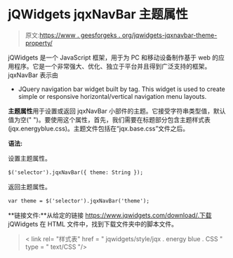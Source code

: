 # jQWidgets jqxNavBar 主题属性

> 原文:[https://www . geesforgeks . org/jqwidgets-jqxnavbar-theme-property/](https://www.geeksforgeeks.org/jqwidgets-jqxnavbar-theme-property/)

jQWidgets 是一个 JavaScript 框架，用于为 PC 和移动设备制作基于 web 的应用程序。它是一个非常强大、优化、独立于平台并且得到广泛支持的框架。jqxNavBar 表示由

*   JQuery navigation bar widget built by tag. This widget is used to create simple or responsive horizontal/vertical navigation menu layouts.

**主题属性**用于设置或返回 jqxNavBar 小部件的主题。它接受字符串类型值，默认值为空(" ")。要使用这个属性，首先，我们需要在标题部分包含主题样式表(jqx.energyblue.css)。主题文件包括在“jqx.base.css”文件之后。

**语法:**

设置主题属性。

```html
$('selector').jqxNavBar({ theme: String });
```

返回主题属性。

```html
var theme = $('selector').jqxNavBar('theme');
```

**链接文件:**从给定的链接 https://www.jqwidgets.com/download/.下载 jQWidgets 在 HTML 文件中，找到下载文件夹中的脚本文件。

> <link rel="”stylesheet”" href="”jqwidgets/styles/jqx.base.css”" type="”text/css”">
> < link rel= "样式表" href = " jqwidgets/style/jqx . energy blue . CSS " type = " text/CSS "/>
> <script type = " text/JavaScript " src = " scripts/jquery-1 . 11 . 1 . min . js "></script>
> <script type = " text/JavaScript " src = " jqwidgets/jqxcore。

下面的例子说明了 jQWidgets jqxNavBar 主题属性。

**示例:**

## 超文本标记语言

```html
<!DOCTYPE html>
<html lang="en">

<head>
    <link rel="stylesheet" href=
    "jqwidgets/styles/jqx.base.css" type="text/css" />
    <link rel="stylesheet" href=
    "jqwidgets/styles/jqx.energyblue.css" type="text/css" />
    <script type="text/javascript" 
        src="scripts/jquery-1.11.1.min.js"></script>
    <script type="text/javascript" 
        src="jqwidgets/jqxcore.js"></script>
    <script type="text/javascript" 
        src="jqwidgets/jqx-all.js"></script>
    <script type="text/javascript" 
        src="jqwidgets/jqxnavbar.js"></script>

    <style>
        h1,
        h3 {
            text-align: center;
        }

        #navBar {
            width: 100%;
            margin: 0 auto;
        }
    </style>
</head>

<body>
    <h1 style="color: green;">
        GeeksforGeeks
    </h1>

    <h3>
        jQWidgets jqxNavBar theme Property
    </h3>

    <div id="navBar">
        <ul>
            <li>GeeksforGeeks</li>
            <li>Data Structure</li>
            <li>Algorithm</li>
            <li>Web Technology</li>
            <li>Programming</li>
        </ul>
    </div>

    <script type="text/javascript">
        $(document).ready(function() {
            $("#navBar").jqxNavBar({ 
                width: 700,
                height: 40,
                theme: 'energyblue',
                selectedItem: 0
            });
        });
    </script>
</body>

</html>
```

**输出:**

![](img/48273629f6e33601c565acd047a52e07.png)

**参考:**[https://www . jqwidgets . com/jquery-widgets-documentation/documentation/jqxnavbar/jquery-navbar-API . htm](https://www.jqwidgets.com/jquery-widgets-documentation/documentation/jqxnavbar/jquery-navbar-api.htm)
